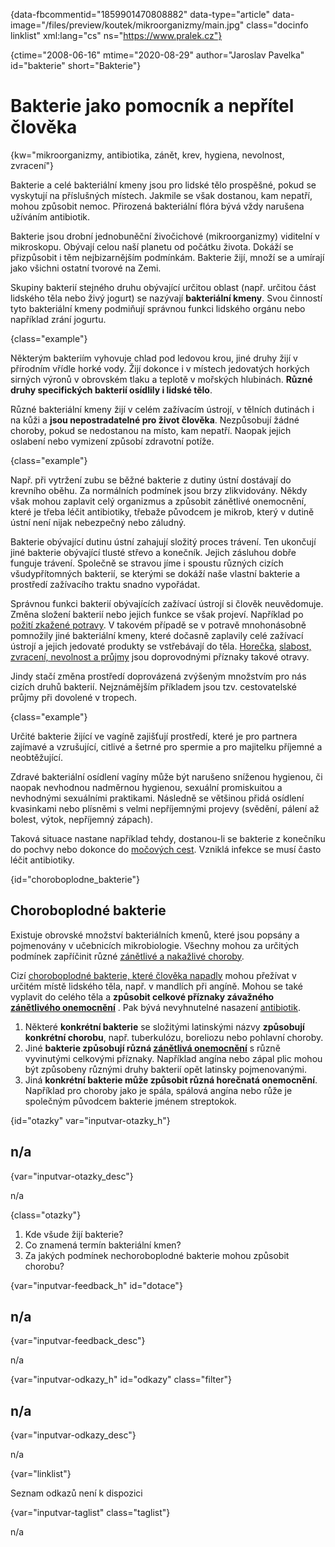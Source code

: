 
{data-fbcommentid="1859901470808882" data-type="article" data-image="/files/preview/koutek/mikroorganizmy/main.jpg" class="docinfo linklist" xml:lang="cs" ns="https://www.pralek.cz"}

{ctime="2008-06-16" mtime="2020-08-29" author="Jaroslav Pavelka" id="bakterie" short="Bakterie"}

# Bakterie jako pomocník a nepřítel člověka

<!-- generated attribute kw by user_updatekw.sh on 2021-12-06, do not edit -->

{kw="mikroorganizmy, antibiotika, zánět, krev, hygiena, nevolnost, zvracení"}

Bakterie a celé bakteriální kmeny jsou pro lidské tělo prospěšné, pokud se vyskytují na příslušných místech. Jakmile se však dostanou, kam nepatří, mohou způsobit nemoc. Přirozená bakteriální flóra bývá vždy narušena užíváním antibiotik.

Bakterie jsou drobní jednobuněční živočichové (mikroorganizmy) viditelní v mikroskopu. Obývají celou naší planetu od počátku života. Dokáží se přizpůsobit i těm nejbizarnějším podmínkám. Bakterie žijí, množí se a umírají jako všichni ostatní tvorové na Zemi.

Skupiny bakterií stejného druhu obývající určitou oblast (např. určitou část lidského těla nebo živý jogurt) se nazývají **bakteriální kmeny**. Svou činností tyto bakteriální kmeny podmiňují správnou funkci lidského orgánu nebo například zrání jogurtu.

{class="example"}

Některým bakteriím vyhovuje chlad pod ledovou krou, jiné druhy žijí v přírodním vřídle horké vody. Žijí dokonce i v místech jedovatých horkých sirných výronů v obrovském tlaku a teplotě v mořských hlubinách. **Různé druhy specifických bakterií osídlily i lidské tělo**.

Různé bakteriální kmeny žijí v celém zažívacím ústrojí, v tělních dutinách i na kůži a **jsou nepostradatelné pro život člověka**. Nezpůsobují žádné choroby, pokud se nedostanou na místo, kam nepatří. Naopak jejich oslabení nebo vymizení způsobí zdravotní potíže.

{class="example"}

Např. při vytržení zubu se běžné bakterie z dutiny ústní dostávají do krevního oběhu. Za normálních podmínek jsou brzy zlikvidovány. Někdy však mohou zaplavit celý organizmus a způsobit zánětlivé onemocnění, které je třeba léčit antibiotiky, třebaže původcem je mikrob, který v dutině ústní není nijak nebezpečný nebo záludný.

Bakterie obývající dutinu ústní zahajují složitý proces trávení. Ten ukončují jiné bakterie obývající tlusté střevo a konečník. Jejich zásluhou dobře funguje trávení. Společně se stravou jíme i spoustu různých cizích všudypřítomných bakterií, se kterými se dokáží naše vlastní bakterie a prostředí zažívacího traktu snadno vypořádat.

Správnou funkci bakterií obývajících zažívací ústrojí si člověk neuvědomuje. Změna složení bakterií nebo jejich funkce se však projeví. Například po [požití zkažené potravy][1]. V takovém případě se v potravě mnohonásobně pomnožily jiné bakteriální kmeny, které dočasně zaplavily celé zažívací ústrojí a jejich jedovaté produkty se vstřebávají do těla. [Horečka][2], [slabost, zvracení, nevolnost a průjmy][1] jsou doprovodnými příznaky takové otravy.

Jindy stačí změna prostředí doprovázená zvýšeným množstvím pro nás cizích druhů bakterií. Nejznámějším příkladem jsou tzv. cestovatelské průjmy při dovolené v tropech.

{class="example"}

Určité bakterie žijící ve vagíně zajišťují prostředí, které je pro partnera zajímavé a vzrušující, citlivé a šetrné pro spermie a pro majitelku příjemné a neobtěžující.

Zdravé bakteriální osídlení vagíny může být narušeno sníženou hygienou, či naopak nevhodnou nadměrnou hygienou, sexuální promiskuitou a nevhodnými sexuálními praktikami. Následně se většinou přidá osídlení kvasinkami nebo plísněmi s velmi nepříjemnými projevy (svědění, pálení až bolest, výtok, nepříjemný zápach).

Taková situace nastane například tehdy, dostanou-li se bakterie z konečníku do pochvy nebo dokonce do [močových cest][3]. Vzniklá infekce se musí často léčit antibiotiky.

{id="choroboplodne_bakterie"}

## Choroboplodné bakterie

Existuje obrovské množství bakteriálních kmenů, které jsou popsány a pojmenovány v učebnicích mikrobiologie. Všechny mohou za určitých podmínek zapříčinit různé [zánětlivé a nakažlivé choroby][4].

Cizí [choroboplodné bakterie, které člověka napadly][2] mohou přežívat v určitém místě lidského těla, např. v mandlích při angíně. Mohou se také vyplavit do celého těla a **způsobit celkové příznaky závažného [zánětlivého onemocnění][5]** . Pak bývá nevyhnutelné nasazení [antibiotik][6]. 

  1. Některé **konkrétní bakterie** se složitými latinskými názvy **způsobují konkrétní chorobu**, např. tuberkulózu, boreliozu nebo pohlavní choroby.
  2. Jiné **bakterie způsobují různá [zánětlivá onemocnění][7]** s různě vyvinutými celkovými příznaky. Například angína nebo zápal plic mohou být způsobeny různými druhy bakterií opět latinsky pojmenovanými. 
  3. Jiná **konkrétní bakterie může způsobit různá horečnatá onemocnění**. Například pro choroby jako je spála, spálová angína nebo růže je společným původcem bakterie jménem streptokok.

{id="otazky" var="inputvar-otazky_h"}

## n/a

{var="inputvar-otazky_desc"}

n/a

{class="otazky"}

  1. Kde všude žijí bakterie?
  2. Co znamená termín bakteriální kmen?
  3. Za jakých podmínek nechoroboplodné bakterie mohou způsobit chorobu?

{var="inputvar-feedback_h" id="dotace"}

## n/a

{var="inputvar-feedback_desc"}

n/a

{var="inputvar-odkazy_h" id="odkazy" class="filter"}

## n/a

{var="inputvar-odkazy_desc"}

n/a

{var="linklist"}

Seznam odkazů není k dispozici

{var="inputvar-taglist" class="taglist"}

n/a

 [1]: travici_potize
 [2]: teplota
 [3]: mocova_infekce
 [4]: angina
 [5]: vyvoj_zanetu
 [6]: antibiotika
 [7]: stadia_zanetu

